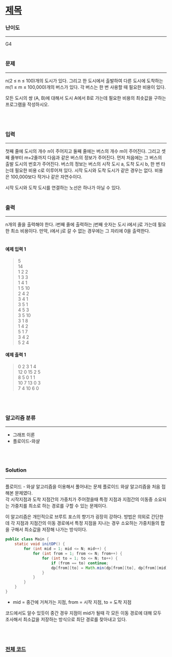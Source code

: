 # [제목](https://www.acmicpc.net/problem/11404)

### 난이도

***
G4
<br><br>

### 문제

***
n(2 ≤ n ≤ 100)개의 도시가 있다. 그리고 한 도시에서 출발하여 다른 도시에 도착하는 m(1 ≤ m ≤ 100,000)개의 버스가 있다. 각 버스는 한 번 사용할 때 필요한 비용이 있다.

모든 도시의 쌍 (A, B)에 대해서 도시 A에서 B로 가는데 필요한 비용의 최솟값을 구하는 프로그램을 작성하시오.

<br><br>

### 입력

***
첫째 줄에 도시의 개수 n이 주어지고 둘째 줄에는 버스의 개수 m이 주어진다. 그리고 셋째 줄부터 m+2줄까지 다음과 같은 버스의 정보가 주어진다. 먼저 처음에는 그 버스의 출발 도시의 번호가 주어진다. 버스의
정보는 버스의 시작 도시 a, 도착 도시 b, 한 번 타는데 필요한 비용 c로 이루어져 있다. 시작 도시와 도착 도시가 같은 경우는 없다. 비용은 100,000보다 작거나 같은 자연수이다.

시작 도시와 도착 도시를 연결하는 노선은 하나가 아닐 수 있다.
<br><br>

### 출력

***
n개의 줄을 출력해야 한다. i번째 줄에 출력하는 j번째 숫자는 도시 i에서 j로 가는데 필요한 최소 비용이다. 만약, i에서 j로 갈 수 없는 경우에는 그 자리에 0을 출력한다.
<br><br>

#### 예제 입력 1

> 5     
14      
1 2 2       
1 3 3       
1 4 1       
1 5 10      
2 4 2       
3 4 1           
3 5 1       
4 5 3       
3 5 10      
3 1 8       
1 4 2       
5 1 7       
3 4 2       
5 2 4

#### 예제 출력 1

> 0 2 3 1 4     
12 0 15 2 5         
8 5 0 1 1           
10 7 13 0 3         
7 4 10 6 0

<br><br>

### 알고리즘 분류

***

* 그래프 이론
* 플로이드-와샬

<br><br>

### Solution

***

플로이드 - 와샬 알고리즘을 이용해서 풀어내는 문제 플로이드 와샬 알고리즘을 처음 접해본 문제였다.  
각 시작지점과 도착 지점간의 가중치가 주어졌을때 특정 지점과 지점간의 이동중 소요되는 가중치를 최소로 하는 경로를 구할 수 있는 문제이다.

이 알고리즘은 개인적으로 브루트 포스의 향기가 굉장히 강하다. 방법은 의외로 간단한데 각 지점과 지점간의 이동 경로에서 특정 지점을 지나는 경우 소요하는 가중치들의 합을 구해서 최소값을 저장해 나가는 방식이다.

```java
public class Main {
    static void initDP() {
        for (int mid = 1; mid <= N; mid++) {
            for (int from = 1; from <= N; from++) {
                for (int to = 1; to <= N; to++) {
                    if (from == to) continue;
                    dp[from][to] = Math.min(dp[from][to], dp[from][mid] + dp[mid][to]);
                }
            }
        }
    }
}
```

* mid = 중간에 거쳐가는 지점, from = 시작 지점, to = 도착 지점

코드에서도 알수 있듯이 중간 경우 지점이 mid가 될때 각 모든 이동 경로에 대해 모두 조사해서 최소값을 저장하는 방식으로 최단 경로를 찾아내고 있다.

<br><br>

### [전체 코드](https://github.com/Jungmin-Seo0527/CodingTest/blob/main/src/floyd_warshall/BOJ11404_플로이드.java)

